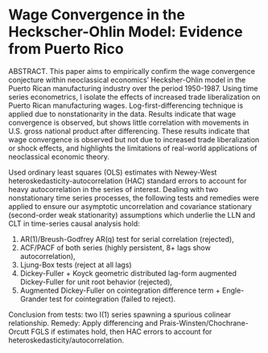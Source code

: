 # Wage Convergence in the Heckscher-Ohlin Model: Evidence from Puerto Rico
ABSTRACT. This paper aims to empirically confirm the wage convergence conjecture within neoclassical economics’ Hecksher-Ohlin model in the Puerto Rican manufacturing industry over the period 1950-1987. Using time series econometrics, I isolate the effects of increased trade liberalization on Puerto Rican manufacturing wages. Log-first-differencing technique is applied due to nonstationarity in the data. Results indicate that wage convergence is observed, but shows little correlation with movements in U.S. gross national product after differencing. These results indicate that wage convergence is observed but not due to increased trade liberalization or shock effects, and highlights the limitations of real-world applications of neoclassical economic theory.

Used ordinary least squares (OLS) estimates with Newey-West heteroskedasticity-autocorrelation (HAC) standard errors to account for heavy autocorrelation in the series of interest.
Dealing with two nonstationary time series processes, the following tests and remedies were applied to ensure our asymptotic uncorrelation and covariance stationary (second-order weak stationarity) assumptions which underlie the LLN and CLT in time-series causal analysis hold:
1. AR(1)/Breush-Godfrey AR(q) test for serial correlation (rejected),
2. ACF/PACF of both series (highly persistent, 8+ lags show autocorrelation),
3. Ljung-Box tests (reject at all lags) 
4. Dickey-Fuller + Koyck geometric distributed lag-form augmented Dickey-Fuller for unit root behavior (rejected),
5. Augmented Dickey-Fuller on cointegration difference term + Engle-Grander test for cointegration (failed to reject).

Conclusion from tests: two I(1) series spawning a spurious colinear relationship.
Remedy: Apply differencing and Prais-Winsten/Chochrane-Orcutt FGLS if estimates hold, then HAC errors to account for heteroskedasticity/autocorrelation.

